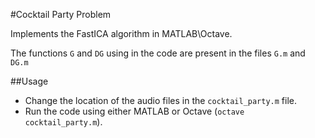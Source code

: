 #Cocktail Party Problem

Implements the FastICA algorithm in MATLAB\Octave.

The functions `G` and `DG` using in the code are present in the files `G.m` and `DG.m`

##Usage

* Change the location of the audio files in the `cocktail_party.m` file.
* Run the code using either MATLAB or Octave (`octave cocktail_party.m`).

